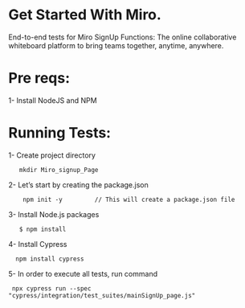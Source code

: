 Get Started With Miro.
==========================

End-to-end tests for Miro SignUp Functions: The online collaborative whiteboard platform to
bring teams together, anytime, anywhere.

Pre reqs:
============================================
1- Install NodeJS and NPM 

Running Tests:
======================================
1- Create project directory
 
       mkdir Miro_signup_Page

2- Let’s start by creating the package.json
        
        npm init -y         // This will create a package.json file

3- Install Node.js packages
       
       $ npm install

4- Install Cypress
      
      npm install cypress

5- In order to execute all tests, run command  

     npx cypress run --spec "cypress/integration/test_suites/mainSignUp_page.js"  